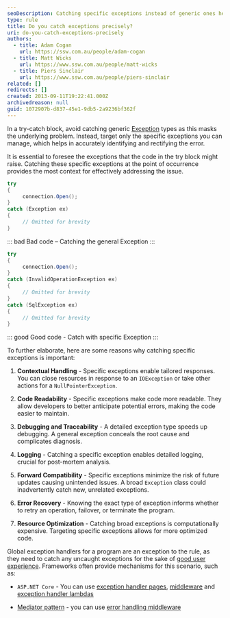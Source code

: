 ```yaml
---
seoDescription: Catching specific exceptions instead of generic ones helps identify and resolve errors accurately, providing contextual handling, improved code readability, and enhanced debugging capabilities.
type: rule
title: Do you catch exceptions precisely?
uri: do-you-catch-exceptions-precisely
authors:
  - title: Adam Cogan
    url: https://ssw.com.au/people/adam-cogan
  - title: Matt Wicks
    url: https://www.ssw.com.au/people/matt-wicks
  - title: Piers Sinclair
    url: https://www.ssw.com.au/people/piers-sinclair
related: []
redirects: []
created: 2013-09-11T19:22:41.000Z
archivedreason: null
guid: 1072907b-d837-45e1-9db5-2a9236bf362f
---
```


In a try-catch block, avoid catching generic [Exception](https://learn.microsoft.com/en-us/dotnet/api/system.exception?redirectedfrom=MSDN&view=net-8.0&WT.mc_id=DT-MVP-33518) types as this masks the underlying problem. Instead, target only the specific exceptions you can manage, which helps in accurately identifying and rectifying the error.

It is essential to foresee the exceptions that the code in the try block might raise. Catching these specific exceptions at the point of occurrence provides the most context for effectively addressing the issue.

<!--endintro-->

```cs
try
{
     connection.Open();
}
catch (Exception ex)
{
     // Omitted for brevity
}
```

::: bad
Bad code – Catching the general Exception
:::

```cs
try
{
     connection.Open();
}
catch (InvalidOperationException ex)
{
     // Omitted for brevity
}
catch (SqlException ex)
{
     // Omitted for brevity
}
```

::: good
Good code - Catch with specific Exception
:::

To further elaborate, here are some reasons why catching specific exceptions is important:

1. **Contextual Handling** - Specific exceptions enable tailored responses. You can close resources in response to an `IOException` or take other actions for a `NullPointerException`.

1. **Code Readability** - Specific exceptions make code more readable. They allow developers to better anticipate potential errors, making the code easier to maintain.

1. **Debugging and Traceability** - A detailed exception type speeds up debugging. A general exception conceals the root cause and complicates diagnosis.

1. **Logging** - Catching a specific exception enables detailed logging, crucial for post-mortem analysis.

1. **Forward Compatibility** - Specific exceptions minimize the risk of future updates causing unintended issues. A broad `Exception` class could inadvertently catch new, unrelated exceptions.

1. **Error Recovery** - Knowing the exact type of exception informs whether to retry an operation, failover, or terminate the program.

1. **Resource Optimization** - Catching broad exceptions is computationally expensive. Targeting specific exceptions allows for more optimized code.

Global exception handlers for a program are an exception to the rule, as they need to catch any uncaught exceptions for the sake of [good user experience](/do-you-present-the-user-with-a-nice-error-screen/). Frameworks often provide mechanisms for this scenario, such as:

* `ASP.NET Core` - You can use [exception handler pages](https://learn.microsoft.com/en-us/aspnet/core/fundamentals/error-handling?view=aspnetcore-8.0#exception-handler-page&WT.mc_id=DT-MVP-33518), [middleware](https://learn.microsoft.com/en-us/aspnet/core/fundamentals/error-handling?view=aspnetcore-8.0#iexceptionhandler&WT.mc_id=DT-MVP-33518) and [exception handler lambdas](https://learn.microsoft.com/en-us/aspnet/core/fundamentals/error-handling?view=aspnetcore-8.0#exception-handler-lambda&WT.mc_id=DT-MVP-33518)

* [Mediator pattern](/keep-business-logic-out-of-the-presentation-layer/) - you can use [error handling middleware](https://github.com/jbogard/MediatR/wiki#exceptions-handling)
